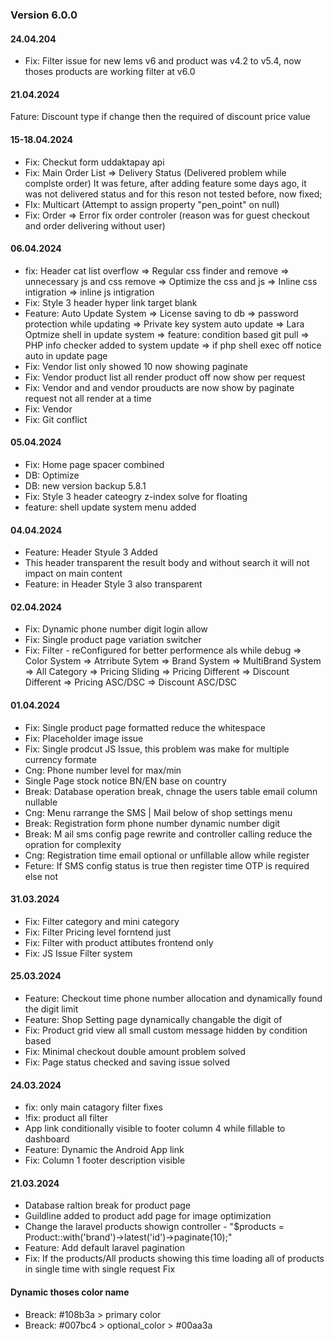 ### Version 6.0.0

#### 24.04.204
- Fix: Filter issue for new lems v6 and product was v4.2 to v5.4, now thoses products are working filter at v6.0

#### 21.04.2024
Fature: Discount type if change then the required of discount price value

#### 15-18.04.2024
- Fix: Checkut form uddaktapay api
- Fix: Main Order List
        => Delivery Status (Delivered problem while complste order)
           It was feture, after adding feature some days ago, it was not delivered status and for this reson not tested before, now fixed;
- FIx: Multicart (Attempt to assign property "pen_point" on null)
- Fix: Order
        => Error fix order controler (reason was for guest checkout and order delivering without user)


#### 06.04.2024
- fix: Header cat list overflow
        => Regular css finder and remove
        => unnecessary js and css remove
        => Optimize the css and js
        => Inline css intigration
        => inline js intigration
- Fix: Style 3 header hyper link target blank
- Feature: Auto Update System
        => License saving to db
        => password protection while updating
        => Private key system auto update
        => Lara Optmize shell in update system
        => feature: condition based git pull
        => PHP info checker added to system update
        => if php shell exec off notice auto in update page
- Fix: Vendor list only showed 10 now showing paginate
- Fix: Vendor product list all render product off now show per request
- Fix: Vendor and and vendor prouducts are now show by paginate request not all render at a time
- Fix: Vendor
- Fix: Git conflict

#### 05.04.2024
- Fix: Home page spacer combined
- DB: Optimize
- DB: new version backup 5.8.1
- Fix: Style 3 header cateogry z-index solve for floating
- feature: shell update system menu added

#### 04.04.2024
- Feature: Header Styule 3 Added
- This header transparent the result body and without search it will not impact on main content
- Feature: in Header Style 3 also transparent

#### 02.04.2024
- Fix: Dynamic phone number digit login allow
- Fix: Single product page variation switcher
- Fix: Filter - reConfigured for better performence als while debug
        => Color System
        => Atrribute Sytem
        => Brand System
        => MultiBrand System
        => All Category
        => Pricing Sliding
        => Pricing Different
        => Discount Different
        => Pricing ASC/DSC
        => Discount ASC/DSC
        
#### 01.04.2024
- Fix: Single product page formatted reduce the whitespace
- Fix: Placeholder image issue
- Fix: Single prodcut JS Issue, this problem was make for multiple currency formate
- Cng: Phone number level for max/min
- Single Page stock notice BN/EN base on country
- Break: Database operation break, chnage the users table email column nullable
- Cng: Menu rarrange the SMS | Mail below of shop settings menu
- Break: Registration form phone number dynamic number digit
- Break: M ail sms config page rewrite and controller calling reduce the opration for complexity
- Cng: Registration time email optional or unfillable allow while register
- Feture: If SMS config status is true then register time OTP is required else not

#### 31.03.2024
- Fix: Filter category and mini category
- Fix: Filter Pricing level forntend just
- Fix: Filter with product attibutes frontend only
- Fix: JS Issue Filter system

#### 25.03.2024
- Feature: Checkout time phone number allocation and dynamically found the digit limit
- Feature: Shop Setting page dynamically changable the digit of 
- Fix: Product grid view all small custom message hidden by condition based
- Fix: Minimal checkout double amount problem solved
- Fix: Page status checked and saving issue solved

#### 24.03.2024
- fix: only main catagory filter fixes
- !fix: product all filter
- App link conditionally visible to footer column 4 while fillable to dashboard
- Feature: Dynamic the Android App link
- Fix: Column 1 footer description visible

#### 21.03.2024
- Database raltion break for product page
- Guildline added to product add page for image optimization
- Change the laravel products showign controller - "$products = Product::with('brand')->latest('id')->paginate(10);"
- Feature: Add default laravel pagination
- Fix: If the products/All products showing this time loading all of products in single time with single request Fix 

#### Dynamic thoses color name
- Breack: #108b3a > primary color
- Breack: #007bc4 > optional_color > #00aa3a

